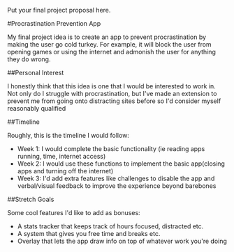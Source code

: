 Put your final project proposal here.

#Procrastination Prevention App

My final project idea is to create an app to prevent procrastination by making the user go cold turkey. For example, it will block the user from opening games or using the internet and admonish the user for anything they do wrong.

##Personal Interest

I honestly think that this idea is one that I would be interested to work in. Not only do I struggle with procrastination, but I've made an extension to prevent me from going onto distracting sites before so I'd consider myself reasonably qualified

##Timeline

Roughly, this is the timeline I would follow:
 * Week 1: I would complete the basic functionality (ie reading apps running, time, internet access)
 * Week 2: I would use these functions to implement the basic app(closing apps and turning off the internet)
 * Week 3: I'd add extra features like challenges to disable the app and verbal/visual feedback to improve the experience beyond barebones

 ##Stretch Goals

 Some cool features I'd like to add as bonuses:
 * A stats tracker that keeps track of hours focused, distracted etc.
 * A system that gives you free time and breaks etc.
 * Overlay that lets the app draw info on top of whatever work you're doing

